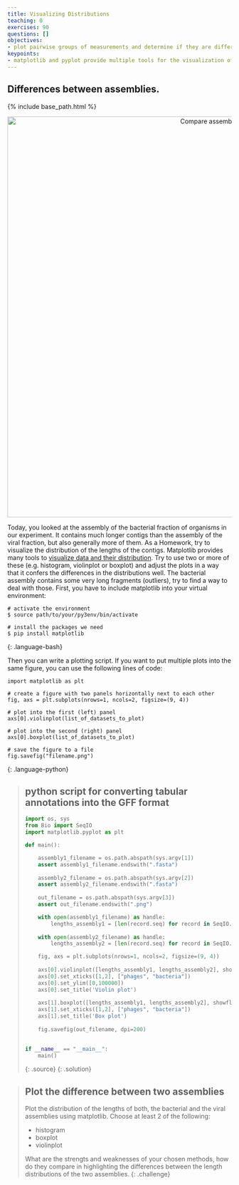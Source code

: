 ```yaml
---
title: Visualizing Distributions
teaching: 0
exercises: 90
questions: []
objectives:
- plot pairwise groups of measurements and determine if they are different
keypoints:
- matplotlib and pyplot provide multiple tools for the visualization of data points
---
```


## Differences between assemblies.

{% include base_path.html %}
<p align="center">
    <a href="{{ site.carpentries_site }}"><img src="{{ relative_root_path }}/assets/img/violin_vs_boxplot.png" alt="Compare assemblies" width="900" /></a>
</p>

Today, you looked at the assembly of the bacterial fraction of organisms in our experiment. 
It contains much longer contigs than the assembly of the viral fraction, but also generally 
more of them. As a Homework, try to visualize the distribution of the lengths of the contigs. 
Matplotlib provides many tools to [visualize data and their distribution](https://matplotlib.org/stable/plot_types/index.html).
Try to use two or more of these (e.g. histogram, violinplot or boxplot) and adjust the plots
in a way that it confers the differences in the distributions well. The bacterial assembly
contains some very long fragments (outliers), try to find a way to deal with those. First, you
have to include matplotlib into your virtual environment:

~~~
# activate the environment
$ source path/to/your/py3env/bin/activate

# install the packages we need
$ pip install matplotlib
~~~
{: .language-bash}

Then you can write a plotting script. If you want to put multiple plots into the
same figure, you can use the following lines of code:

~~~
import matplotlib as plt

# create a figure with two panels horizontally next to each other
fig, axs = plt.subplots(nrows=1, ncols=2, figsize=(9, 4))

# plot into the first (left) panel
axs[0].violinplot(list_of_datasets_to_plot)

# plot into the second (right) panel
axs[0].boxplot(list_of_datasets_to_plot)

# save the figure to a file
fig.savefig("filename.png")
~~~
{: .language-python}

> ## python script for converting tabular annotations into the GFF format
> ```python
> import os, sys
> from Bio import SeqIO
> import matplotlib.pyplot as plt
> 
> def main():
> 
>     assembly1_filename = os.path.abspath(sys.argv[1])
>     assert assembly1_filename.endswith(".fasta")
>     
>     assembly2_filename = os.path.abspath(sys.argv[2])
>     assert assembly2_filename.endswith(".fasta")
>     
>     out_filename = os.path.abspath(sys.argv[3])
>     assert out_filename.endswith(".png")
> 
>     with open(assembly1_filename) as handle:
>         lengths_assembly1 = [len(record.seq) for record in SeqIO.parse(handle, "fasta")]
>         
>     with open(assembly2_filename) as handle:
>         lengths_assembly2 = [len(record.seq) for record in SeqIO.parse(handle, "fasta")]
> 
>     fig, axs = plt.subplots(nrows=1, ncols=2, figsize=(9, 4))
>     
>     axs[0].violinplot([lengths_assembly1, lengths_assembly2], showextrema=False)
>     axs[0].set_xticks([1,2], ["phages", "bacteria"])
>     axs[0].set_ylim([0,100000])
>     axs[0].set_title('Violin plot')
>     
>     axs[1].boxplot([lengths_assembly1, lengths_assembly2], showfliers=False)
>     axs[1].set_xticks([1,2], ["phages", "bacteria"])
>     axs[1].set_title('Box plot')
>     
>     fig.savefig(out_filename, dpi=200)
>     
> 
> if __name__ == "__main__":
>     main()
>```
> {: .source}
{: .solution}

> ## Plot the difference between two assemblies
> Plot the distribution of the lengths of both, the bacterial and the viral assemblies using matplotlib. Choose at least 2 of the following:
> - histogram
> - boxplot
> - violinplot
> 
> What are the strengts and weaknesses of your chosen methods, how do they compare in highlighting the differences between the length distributions of the two assemblies.
{: .challenge}
